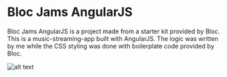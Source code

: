 # Bloc Jams AngularJS

Bloc Jams AngularJS is a project made from a starter kit provided by Bloc. This is a music-streaming-app built with AngularJS. The logic was written by me while the CSS styling was done with boilerplate code provided by Bloc.

![alt text](screenshots/filename.png "Description goes here")
